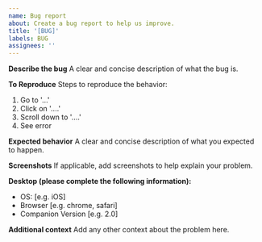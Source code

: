 ```yaml
---
name: Bug report
about: Create a bug report to help us improve.
title: '[BUG]'
labels: BUG
assignees: ''
---
```


<!--
**Make sure you're on the latest bleeding edge build**
*Before you report a bug, make sure you're not reporting something that have been fixed in the master branch by downloading a "latest" build from https://builds.bitfocus.io/companion/*

**This form is only for bugs related to the Companion software itself. If you are reporting a bug that you feel is limited to a specific Companion module, please make the bug report directly in that module's repository.** Most Repositories can be located within the Bitfocus Github account (https://github.com/bitfocus?type=source) with the following naming convention: companion-module-*manufacturer*-*product*
-->

**Describe the bug**
A clear and concise description of what the bug is.

**To Reproduce**
Steps to reproduce the behavior:

1. Go to '...'
2. Click on '....'
3. Scroll down to '....'
4. See error

**Expected behavior**
A clear and concise description of what you expected to happen.

**Screenshots**
If applicable, add screenshots to help explain your problem.

**Desktop (please complete the following information):**

- OS: [e.g. iOS]
- Browser [e.g. chrome, safari]
- Companion Version [e.g. 2.0]

**Additional context**
Add any other context about the problem here.

